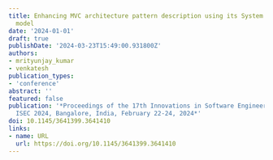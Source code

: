```yaml
---
title: Enhancing MVC architecture pattern description using its System of Systems
  model
date: '2024-01-01'
draft: true
publishDate: '2024-03-23T15:49:00.931800Z'
authors:
- mrityunjay_kumar
- venkatesh
publication_types:
- 'conference'
abstract: ''
featured: false
publication: '*Proceedings of the 17th Innovations in Software Engineering Conference,
  ISEC 2024, Bangalore, India, February 22-24, 2024*'
doi: 10.1145/3641399.3641410
links:
- name: URL
  url: https://doi.org/10.1145/3641399.3641410
---
```


